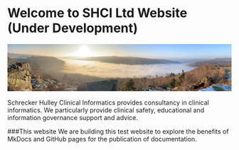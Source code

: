 # Welcome to SHCI Ltd Website (Under Development)

![Image title](/images/Banner.jpg)

Schrecker Hulley Clinical Informatics provides consultancy in clinical informatics. We particularly provide clinical safety, educational and information governance support and advice.

###This website
We are building this test website to explore the benefits of MkDocs and GitHub pages for the publication of documentation.